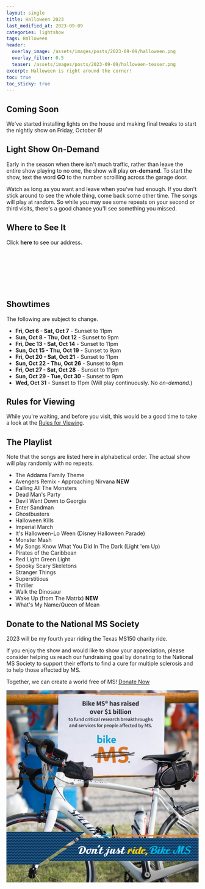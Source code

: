 ```yaml
---
layout: single
title: Halloween 2023
last_modified_at: 2023-09-09
categories: lightshow
tags: Halloween
header:
  overlay_image: /assets/images/posts/2023-09-09/halloween.png
  overlay_filter: 0.5
  teaser: /assets/images/posts/2023-09-09/halloween-teaser.png
excerpt: Halloween is right around the corner!
toc: true
toc_sticky: true
---
```


## Coming Soon

We've started installing lights on the house and making final tweaks to start the nightly show on Friday, October 6!

## Light Show On-Demand

Early in the season when there isn't much traffic, rather than leave the entire show playing to no one, the show will play <b>on-demand</b>. To start the show, text the word <b>GO</b> to the number scrollling across the garage door. 

Watch as long as you want and leave when you've had enough. If you don't stick around to see the whole thing, come back some other time. The songs will play at random. So while you may see some repeats on your second or third visits, there's a good chance you'll see something you missed.

## Where to See It

Click <b><a onclick="document.getElementById('imgAddress').style.visibility='visible';">here</a></b> to see our address.

<img id="imgAddress" src="/assets/images/addresspic.png" style="visibility: hidden">

## Showtimes
The following are subject to change.

* **Fri, Oct 6 - Sat, Oct 7** - Sunset to 11pm
* **Sun, Oct 8 - Thu, Oct 12** - Sunset to 9pm
* **Fri, Dec 13 - Sat, Oct 14** - Sunset to 11pm
* **Sun, Oct 15 - Thu, Oct 19** - Sunset to 9pm
* **Fri, Oct 20 - Sat, Oct 21** - Sunset to 11pm
* **Sun, Oct 22 - Thu, Oct 26** - Sunset to 9pm
* **Fri, Oct 27 - Sat, Oct 28** - Sunset to 11pm
* **Sun, Oct 29 - Tue, Oct 30** - Sunset to 9pm
* **Wed, Oct 31** - Sunset to 11pm (Will play continuously. No *on-demand*.)

## Rules for Viewing

While you're waiting, and before you visit, this would be a good time to take a look at the <a href="/lightshow/the_rules/">Rules for Viewing</a>.

## The Playlist
Note that the songs are listed here in alphabetical order. The actual show will play randomly with no repeats.

* The Addams Family Theme
* Avengers Remix - Approaching Nirvana **NEW**
* Calling All The Monsters
* Dead Man's Party
* Devil Went Down to Georgia
* Enter Sandman
* Ghostbusters
* Halloween Kills
* Imperial March
* It's Halloween-Lo Ween (Disney Halloween Parade)
* Monster Mash
* My Songs Know What You Did In The Dark (Light 'em Up)
* Pirates of the Caribbean
* Red Light Green Light
* Spooky Scary Skeletons
* Stranger Things
* Superstitious
* Thriller
* Walk the Dinosaur
* Wake Up (from The Matrix) **NEW**
* What's My Name/Queen of Mean

## Donate to the National MS Society

2023 will be my fourth year riding the Texas MS150 charity ride.

If you enjoy the show and would like to show your appreciation, please consider helping us reach our fundraising goal by donating to the National MS Society to support their efforts to find a cure for multiple sclerosis and to help those affected by MS. 

Together, we can create a world free of MS! [Donate Now](https://events.nationalmssociety.org/participant/chadgoode)

![National MS Society - BikeMS](/assets/images/splash/social_awareness_dont-just-ride-C.jpg)